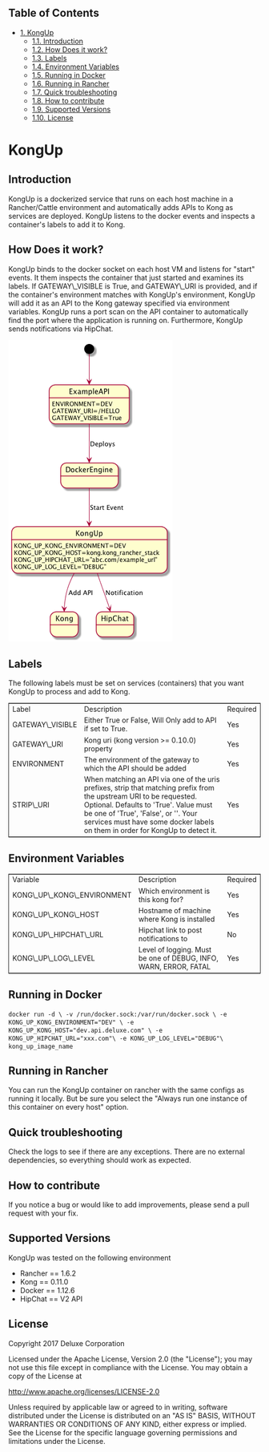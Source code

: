 <div id="table-of-contents">
<h2>Table of Contents</h2>
<div id="text-table-of-contents">
<ul>
<li><a href="#sec-1">1. KongUp</a>
<ul>
<li><a href="#sec-1-1">1.1. Introduction</a></li>
<li><a href="#sec-1-2">1.2. How Does it work?</a></li>
<li><a href="#sec-1-3">1.3. Labels</a></li>
<li><a href="#sec-1-4">1.4. Environment Variables</a></li>
<li><a href="#sec-1-5">1.5. Running in Docker</a></li>
<li><a href="#sec-1-6">1.6. Running in Rancher</a></li>
<li><a href="#sec-1-7">1.7. Quick troubleshooting</a></li>
<li><a href="#sec-1-8">1.8. How to contribute</a></li>
<li><a href="#sec-1-9">1.9. Supported Versions</a></li>
<li><a href="#sec-1-10">1.10. License</a></li>
</ul>
</li>
</ul>
</div>
</div>


# KongUp<a id="sec-1" name="sec-1"></a>

## Introduction<a id="sec-1-1" name="sec-1-1"></a>

KongUp is a dockerized service that runs on each host machine in a
Rancher/Cattle environment and automatically adds APIs to Kong as
services are deployed. KongUp listens to the docker events and
inspects a container's labels to add it to Kong.

## How Does it work?<a id="sec-1-2" name="sec-1-2"></a>

KongUp binds to the docker socket on each host VM and listens for
"start" events. It them inspects the container that just started and
examines its labels. If GATEWAY\\\_VISIBLE is True, and GATEWAY\\\_URI is
provided, and if the container's environment matches with KongUp's
environment, KongUp will add it as an API to the Kong gateway
specified via environment variables. KongUp runs a port scan on the
API container to automatically find the port where the application is
running on.  Furthermore, KongUp sends notifications via HipChat.

![img](docs/overview.png)

## Labels<a id="sec-1-3" name="sec-1-3"></a>

The following labels must be set on services (containers) that you
want KongUp to process and add to Kong.

<table border="2" cellspacing="0" cellpadding="6" rules="groups" frame="hsides">


<colgroup>
<col  class="left" />

<col  class="left" />

<col  class="left" />
</colgroup>
<tbody>
<tr>
<td class="left">Label</td>
<td class="left">Description</td>
<td class="left">Required</td>
</tr>


<tr>
<td class="left">GATEWAY\_VISIBLE</td>
<td class="left">Either True or False, Will Only add to API if set to True.</td>
<td class="left">Yes</td>
</tr>


<tr>
<td class="left">GATEWAY\_URI</td>
<td class="left">Kong uri (kong version >= 0.10.0) property</td>
<td class="left">Yes</td>
</tr>


<tr>
<td class="left">ENVIRONMENT</td>
<td class="left">The environment of the gateway to which the API should be added</td>
<td class="left">Yes</td>
</tr>


<tr>
<td class="left">STRIP\_URI</td>
<td class="left">When matching an API via one of the uris prefixes, strip that matching prefix from the upstream URI to be requested. Optional. Defaults to 'True'. Value must be one of 'True', 'False', or ''. Your services must have some docker labels on them in order for KongUp to detect it.</td>
<td class="left">Yes</td>
</tr>
</tbody>
</table>

## Environment Variables<a id="sec-1-4" name="sec-1-4"></a>

<table border="2" cellspacing="0" cellpadding="6" rules="groups" frame="hsides">


<colgroup>
<col  class="left" />

<col  class="left" />

<col  class="left" />
</colgroup>
<tbody>
<tr>
<td class="left">Variable</td>
<td class="left">Description</td>
<td class="left">Required</td>
</tr>


<tr>
<td class="left">KONG\_UP\_KONG\_ENVIRONMENT</td>
<td class="left">Which environment is this kong for?</td>
<td class="left">Yes</td>
</tr>


<tr>
<td class="left">KONG\_UP\_KONG\_HOST</td>
<td class="left">Hostname of machine where Kong is installed</td>
<td class="left">Yes</td>
</tr>


<tr>
<td class="left">KONG\_UP\_HIPCHAT\_URL</td>
<td class="left">Hipchat link to post notifications to</td>
<td class="left">No</td>
</tr>


<tr>
<td class="left">KONG\_UP\_LOG\_LEVEL</td>
<td class="left">Level of logging. Must be one of DEBUG, INFO, WARN, ERROR, FATAL</td>
<td class="left">Yes</td>
</tr>
</tbody>
</table>

## Running in Docker<a id="sec-1-5" name="sec-1-5"></a>

    docker run -d \ -v /run/docker.sock:/var/run/docker.sock \ -e
    KONG_UP_KONG_ENVIRONMENT="DEV" \ -e
    KONG_UP_KONG_HOST="dev.api.deluxe.com" \ -e
    KONG_UP_HIPCHAT_URL="xxx.com"\ -e KONG_UP_LOG_LEVEL="DEBUG"\
    kong_up_image_name

## Running in Rancher<a id="sec-1-6" name="sec-1-6"></a>

You can run the KongUp container on rancher with the same configs as
running it locally. But be sure you select the "Always run one
instance of this container on every host" option.

## Quick troubleshooting<a id="sec-1-7" name="sec-1-7"></a>

Check the logs to see if there are any exceptions. There are no
external dependencies, so everything should work as expected.

## How to contribute<a id="sec-1-8" name="sec-1-8"></a>

If you notice a bug or would like to add improvements, please send a
pull request with your fix.

## Supported Versions<a id="sec-1-9" name="sec-1-9"></a>

KongUp was tested on the following environment

-   Rancher == 1.6.2
-   Kong == 0.11.0
-   Docker == 1.12.6
-   HipChat == V2 API

## License<a id="sec-1-10" name="sec-1-10"></a>

Copyright 2017 Deluxe Corporation

Licensed under the Apache License, Version 2.0 (the "License"); you
may not use this file except in compliance with the License.  You may
obtain a copy of the License at

<http://www.apache.org/licenses/LICENSE-2.0>

Unless required by applicable law or agreed to in writing, software
distributed under the License is distributed on an "AS IS" BASIS,
WITHOUT WARRANTIES OR CONDITIONS OF ANY KIND, either express or
implied.  See the License for the specific language governing
permissions and limitations under the License.
